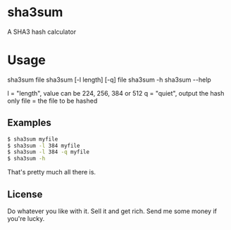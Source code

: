 # sha3sum

A SHA3 hash calculator

# Usage

sha3sum file
sha3sum [-l length] [-q] file
sha3sum -h 
sha3sum --help

l = "length", value can be 224, 256, 384 or 512
q = "quiet", output the hash only
file = the file to be hashed

## Examples

```sh
$ sha3sum myfile
$ sha3sum -l 384 myfile
$ sha3sum -l 384 -q myfile
$ sha3sum -h
```
That's pretty much all there is.



License
----

Do whatever you like with it. Sell it and get rich. Send me some money if you're lucky.

